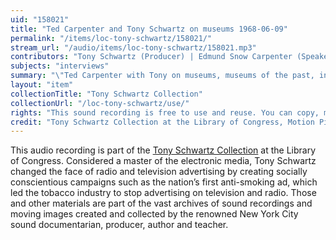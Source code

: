 ```yaml
---
uid: "158021"
title: "Ted Carpenter and Tony Schwartz on museums 1968-06-09"
permalink: "/items/loc-tony-schwartz/158021/"
stream_url: "/audio/items/loc-tony-schwartz/158021.mp3"
contributors: "Tony Schwartz (Producer) | Edmund Snow Carpenter (Speaker)"
subjects: "interviews"
summary: "\"Ted Carpenter with Tony on museums, museums of the past, in different cultures, science and art historically, functions of museums, originals vs. reproductions, collections of sound, structure of museums, importance of heritage to people \" (00:00) --Accompanying collection documentation."
layout: "item"
collectionTitle: "Tony Schwartz Collection"
collectionUrl: "/loc-tony-schwartz/use/"
rights: "This sound recording is free to use and reuse. You can copy, modify, distribute and perform the work, even for commercial purposes, all without asking permission. Attribution is recommended but not required."
credit: "Tony Schwartz Collection at the Library of Congress, Motion Picture, Broadcasting and Recorded Sound Division."
---
```


This audio recording is part of the [Tony Schwartz Collection](https://www.loc.gov/rr/record/schwartzcollection.html) at the Library of Congress. Considered a master of the electronic media, Tony Schwartz changed the face of radio and television advertising by creating socially conscientious campaigns such as the nation’s first anti-smoking ad, which led the tobacco industry to stop advertising on television and radio. Those and other materials are part of the vast archives of sound recordings and moving images created and collected by the renowned New York City sound documentarian, producer, author and teacher.